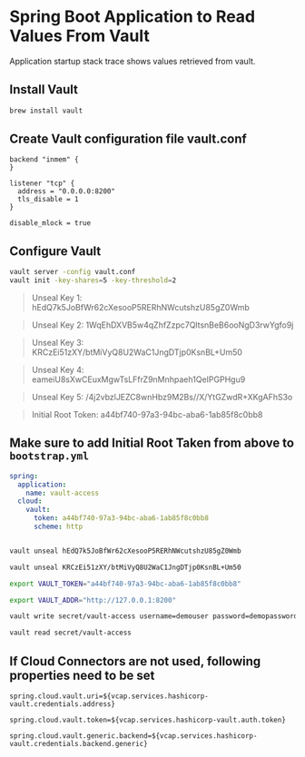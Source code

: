 # Spring Boot Application to Read Values From Vault

Application startup stack trace shows values retrieved from vault.


## Install Vault

```bash
brew install vault
```


## Create Vault configuration file vault.conf

```
backend "inmem" {
}

listener "tcp" {
  address = "0.0.0.0:8200"
  tls_disable = 1
}

disable_mlock = true

```

## Configure Vault

```bash
vault server -config vault.conf
vault init -key-shares=5 -key-threshold=2
```

>Unseal Key 1: hEdQ7k5JoBfWr62cXesooP5RERhNWcutshzU85gZ0Wmb

>Unseal Key 2: 1WqEhDXVB5w4qZhfZzpc7QltsnBeB6ooNgD3rwYgfo9j

>Unseal Key 3: KRCzEi51zXY/btMiVyQ8U2WaC1JngDTjp0KsnBL+Um50

>Unseal Key 4: eameiU8sXwCEuxMgwTsLFfrZ9nMnhpaeh1QeIPGPHgu9

>Unseal Key 5: /4j2vbzlJEZC8wnHbz9M2Bs//X/YtGZwdR+XKgAFhS3o

>Initial Root Token: a44bf740-97a3-94bc-aba6-1ab85f8c0bb8

## Make sure to add Initial Root Taken from above to `bootstrap.yml`

```yaml
spring:
  application:
    name: vault-access
  cloud:
    vault:
      token: a44bf740-97a3-94bc-aba6-1ab85f8c0bb8
      scheme: http

```

```bash

vault unseal hEdQ7k5JoBfWr62cXesooP5RERhNWcutshzU85gZ0Wmb

vault unseal KRCzEi51zXY/btMiVyQ8U2WaC1JngDTjp0KsnBL+Um50

export VAULT_TOKEN="a44bf740-97a3-94bc-aba6-1ab85f8c0bb8"

export VAULT_ADDR="http://127.0.0.1:8200"

vault write secret/vault-access username=demouser password=demopassword

vault read secret/vault-access

```

## If Cloud Connectors are not used, following properties need to be set

`spring.cloud.vault.uri=${vcap.services.hashicorp-vault.credentials.address}`

`spring.cloud.vault.token=${vcap.services.hashicorp-vault.auth.token}`

`spring.cloud.vault.generic.backend=${vcap.services.hashicorp-vault.credentials.backend.generic}`





